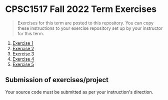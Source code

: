 # CPSC1517 Fall 2022 Term Exercises

> Exercises for this term are posted to this repository. You can copy these instructions to your exercise repository set up by your instructor for this term.

1. [Exercise 1](./Exercises/Exercise1/ReadMe.md)
1. [Exercise 2](./Exercises/Exercise2/ReadMe.md)
1. [Exercise 3](./Exercises/Exercise3/ReadMe.md)
1. [Exercise 4](./Exercises/Exercise4/ReadMe.md)
1. [Exercise 5](./Exercises/Exercise5/README.md)

## Submission of exercises/project

Your source code must be submitted as per your instruction's direction. 
